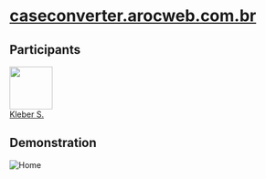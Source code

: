 # [caseconverter.arocweb.com.br](https://caseconverter.arocweb.com.br)

## Participants

[<img src="https://avatars0.githubusercontent.com/u/15957216?s=460&v=4" width="75px;"/>](https://github.com/DevKleber) <br />
[Kleber S.](https://github.com/DevKleber)


## Demonstration

![Home](https://i.imgur.com/7xt2yXK.png)
